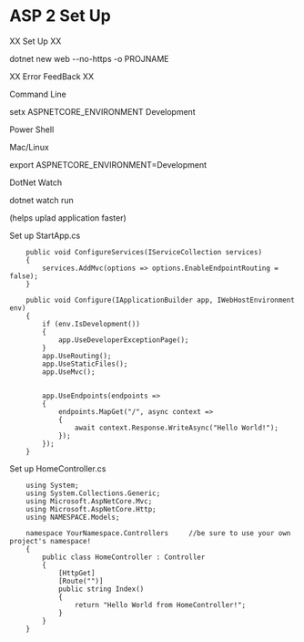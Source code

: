 # ASP 2 Set Up

XX Set Up XX

dotnet new web --no-https -o PROJNAME

XX Error FeedBack XX

Command Line

setx ASPNETCORE_ENVIRONMENT Development

Power Shell

Mac/Linux

export ASPNETCORE_ENVIRONMENT=Development

DotNet Watch

dotnet watch run

(helps uplad application faster)

Set up StartApp.cs

        public void ConfigureServices(IServiceCollection services)
        {
            services.AddMvc(options => options.EnableEndpointRouting = false);
        }

        public void Configure(IApplicationBuilder app, IWebHostEnvironment env)
        {
            if (env.IsDevelopment())
            {
                app.UseDeveloperExceptionPage();
            }
            app.UseRouting();
            app.UseStaticFiles();
            app.UseMvc();
            

            app.UseEndpoints(endpoints =>
            {
                endpoints.MapGet("/", async context =>
                {
                    await context.Response.WriteAsync("Hello World!");
                });
            });
        }
        
Set up HomeController.cs

        using System;
        using System.Collections.Generic;
        using Microsoft.AspNetCore.Mvc;
        using Microsoft.AspNetCore.Http;
        using NAMESPACE.Models;

        namespace YourNamespace.Controllers     //be sure to use your own project's namespace!
        {
            public class HomeController : Controller
            {
                [HttpGet]    
                [Route("")] 
                public string Index()
                {
                    return "Hello World from HomeController!";
                }
            }
        }